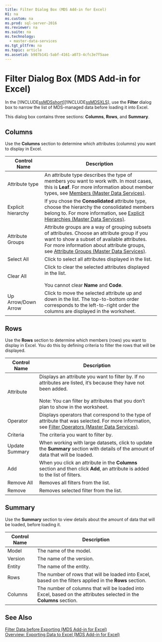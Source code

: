 ```yaml
---
title: Filter Dialog Box (MDS Add-in for Excel)
H1: na
ms.custom: na
ms.prod: sql-server-2016
ms.reviewer: na
ms.suite: na
ms.technology: 
  - master-data-services
ms.tgt_pltfrm: na
ms.topic: article
ms.assetid: b987b141-5abf-4161-a073-4cfc3e7f5aae
---
```

# Filter Dialog Box (MDS Add-in for Excel)
  In the [!INCLUDE[ssMDSshort](../../Topics/TopicNameContainA/includes/ssMDSshort_md.md)][!INCLUDE[ssMDSXLS](../../Topics/TopicNameContainA/includes/ssMDSXLS_md.md)], use the **Filter** dialog box to narrow the list of MDS-managed data before loading it into Excel.  
  
 This dialog box contains three sections: **Columns**, **Rows**, and **Summary**.  
  
## Columns  
 Use the **Columns** section to determine which attributes (columns) you want to display in Excel.  
  
|Control Name|Description|  
|------------------|-----------------|  
|Attribute type|An attribute type describes the type of members you want to work with. In most cases, this is **Leaf**. For more information about member types, see [Members &#40;Master Data Services&#41;](../../Topics/TopicNameNotContainA/Members--Master-Data-Services-.md).|  
|Explicit hierarchy|If you chose the **Consolidated** attribute type, choose the hierarchy the consolidated members belong to. For more information, see [Explicit Hierarchies &#40;Master Data Services&#41;](../../Topics/TopicNameNotContainA/Explicit-Hierarchies--Master-Data-Services-.md).|  
|Attribute Groups|Attribute groups are a way of grouping subsets of attributes. Choose an attribute group if you want to show a subset of available attributes. For more information about attribute groups, see [Attribute Groups &#40;Master Data Services&#41;](../../Topics/TopicNameNotContainA/Attribute-Groups--Master-Data-Services-.md).|  
|Select All|Click to select all attributes displayed in the list.|  
|Clear All|Click to clear the selected attributes displayed in the list.<br /><br /> You cannot clear **Name** and **Code**.|  
|Up Arrow/Down Arrow|Click to move the selected attribute up and down in the list. The top-to-bottom order corresponds to the left-to-right order the columns are displayed in the worksheet.|  
  
## Rows  
 Use the **Rows** section to determine which members (rows) you want to display in Excel. You do this by defining criteria to filter the rows that will be displayed.  
  
|Control Name|Description|  
|------------------|-----------------|  
|Attribute|Displays an attribute you want to filter by. If no attributes are listed, it’s because they have not been added.<br /><br /> Note: You can filter by attributes that you don’t plan to show in the worksheet.|  
|Operator|Displays operators that correspond to the type of attribute that was selected. For more information, see [Filter Operators &#40;Master Data Services&#41;](../../Topics/TopicNameNotContainA/Filter-Operators--Master-Data-Services-.md).|  
|Criteria|The criteria you want to filter by.|  
|Update Summary|When working with large datasets, click to update the **Summary** section with details of the amount of data that will be loaded.|  
|Add|When you click an attribute in the **Columns** section and then click **Add**, an attribute is added to the list of filters.|  
|Remove All|Removes all filters from the list.|  
|Remove|Removes selected filter from the list.|  
  
## Summary  
 Use the **Summary** section to view details about the amount of data that will be loaded, before loading it.  
  
|Control Name|Description|  
|------------------|-----------------|  
|Model|The name of the model.|  
|Version|The name of the version.|  
|Entity|The name of the entity.|  
|Rows|The number of rows that will be loaded into Excel, based on the filters applied in the **Rows** section.|  
|Columns|The number of columns that will be loaded into Excel, based on the attributes selected in the **Columns** section.|  
  
## See Also  
 [Filter Data before Exporting &#40;MDS Add-in for Excel&#41;](../../Topics/TopicNameNotContainA/Filter-Data-before-Exporting--MDS-Add-in-for-Excel-.md)   
 [Overview: Exporting Data to Excel &#40;MDS Add-in for Excel&#41;](../Topic/Overview:%20Exporting%20Data%20to%20Excel%20\(MDS%20Add-in%20for%20Excel\).md)  
  
  